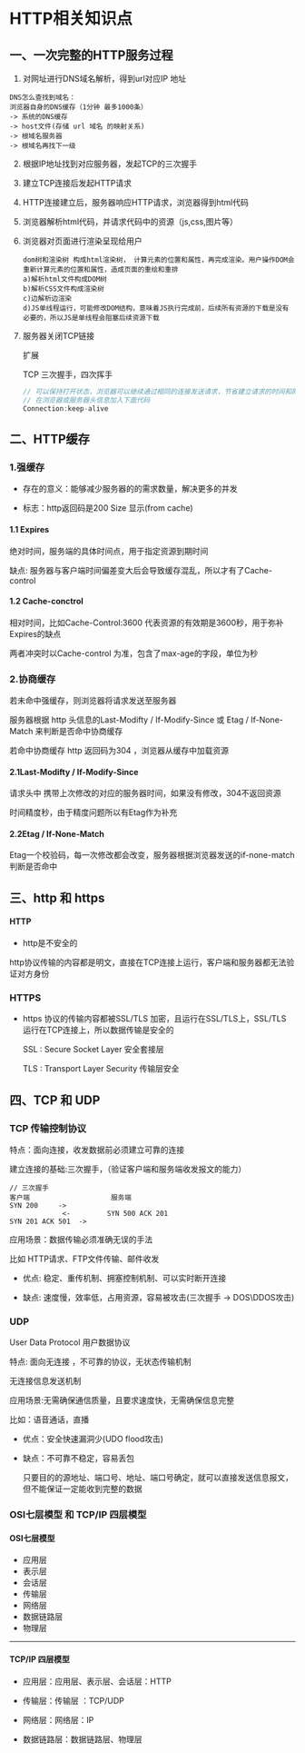 # HTTP相关知识点

## 一、一次完整的HTTP服务过程

  1. 对网址进行DNS域名解析，得到url对应IP 地址

```
DNS怎么查找到域名：
浏览器自身的DNS缓存（1分钟 最多1000条）
-> 系统的DNS缓存 
-> host文件(存储 url 域名 的映射关系) 
-> 根域名服务器 
-> 根域名再找下一级 
```

  2. 根据IP地址找到对应服务器，发起TCP的三次握手

  3. 建立TCP连接后发起HTTP请求

  4. HTTP连接建立后，服务器响应HTTP请求，浏览器得到html代码

  5. 浏览器解析html代码，并请求代码中的资源（js,css,图片等）

  6. 浏览器对页面进行渲染呈现给用户

     ```
     dom树和渲染树 构成html渲染树， 计算元素的位置和属性，再完成渲染。用户操作DOM会重新计算元素的位置和属性，造成页面的重绘和重排
     a)解析html文件构成DOM树
     b)解析CSS文件构成渲染树
     c)边解析边渲染
     d)JS单线程运行，可能修改DOM结构，意味着JS执行完成前，后续所有资源的下载是没有必要的，所以JS是单线程会阻塞后续资源下载
     ```

     

  7. 服务器关闭TCP链接 

     扩展

     TCP 三次握手，四次挥手

     ```js
     // 可以保持打开状态，浏览器可以继续通过相同的连接发送请求，节省建立请求的时间和网络带宽
     // 在浏览器或服务器头信息加入下面代码
     Connection:keep-alive
     ```

     

## 二、HTTP缓存

### 1.强缓存

- 存在的意义：能够减少服务器的的需求数量，解决更多的并发

- 标志：http返回码是200 Size 显示(from cache)

#### 1.1 Expires

绝对时间，服务端的具体时间点，用于指定资源到期时间

缺点: 服务器与客户端时间偏差变大后会导致缓存混乱，所以才有了Cache-control

#### 1.2 Cache-conctrol

相对时间，比如Cache-Control:3600 代表资源的有效期是3600秒，用于弥补Expires的缺点

两者冲突时以Cache-control 为准，包含了max-age的字段，单位为秒



### 2.协商缓存

若未命中强缓存，则浏览器将请求发送至服务器

服务器根据 http 头信息的Last-Modifty / If-Modify-Since 或 Etag / If-None-Match 来判断是否命中协商缓存   

若命中协商缓存 http 返回码为304   ，浏览器从缓存中加载资源

#### 2.1Last-Modifty / If-Modify-Since

请求头中 携带上次修改的对应的服务器时间，如果没有修改，304不返回资源

时间精度秒，由于精度问题所以有Etag作为补充

#### 2.2Etag / If-None-Match

Etag一个校验码，每一次修改都会改变，服务器根据浏览器发送的if-none-match判断是否命中

## 三、http 和 https

#### HTTP

- http是不安全的

http协议传输的内容都是明文，直接在TCP连接上运行，客户端和服务器都无法验证对方身份

### HTTPS

- https 协议的传输内容都被SSL/TLS 加密，且运行在SSL/TLS上，SSL/TLS 运行在TCP连接上，所以数据传输是安全的

  SSL : Secure Socket Layer 安全套接层

  TLS : Transport Layer Security 传输层安全



## 四、TCP 和 UDP

### TCP 传输控制协议

特点：面向连接，收发数据前必须建立可靠的连接

建立连接的基础:三次握手，（验证客户端和服务端收发报文的能力）

```
// 三次握手
客户端                    服务端
SYN 200     ->               
             <-         SYN 500 ACK 201
SYN 201 ACK 501  ->
```

应用场景：数据传输必须准确无误的手法

比如 HTTP请求、FTP文件传输、邮件收发

- 优点: 稳定、重传机制、拥塞控制机制、可以实时断开连接

- 缺点: 速度慢，效率低，占用资源，容易被攻击(三次握手 ->  DOS\DDOS攻击)

### UDP 

User Data Protocol 用户数据协议

特点: 面向无连接 ，不可靠的协议，无状态传输机制

无连接信息发送机制

应用场景:无需确保通信质量，且要求速度快，无需确保信息完整

比如：语音通话，直播

- 优点：安全快速漏洞少(UDO flood攻击)

- 缺点：不可靠不稳定，容易丢包

  只要目的的源地址、端口号、地址、端口号确定，就可以直接发送信息报文，但不能保证一定能收到完整的数据

### OSI七层模型 和 TCP/IP 四层模型

#### OSI七层模型

- 应用层
- 表示层
- 会话层
- 传输层
- 网络层
- 数据链路层
- 物理层

------

#### TCP/IP 四层模型

- 应用层：应用层、表示层、会话层：HTTP

- 传输层：传输层 ：TCP/UDP
- 网络层：网络层：IP
- 数据链路层：数据链路层、物理层
